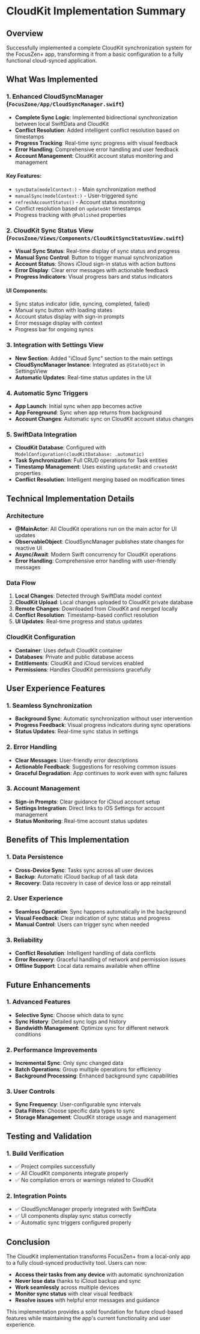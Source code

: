 # CloudKit Implementation Summary

## Overview
Successfully implemented a complete CloudKit synchronization system for the FocusZen+ app, transforming it from a basic configuration to a fully functional cloud-synced application.

## What Was Implemented

### 1. Enhanced CloudSyncManager (`FocusZone/App/CloudSyncManager.swift`)
- **Complete Sync Logic**: Implemented bidirectional synchronization between local SwiftData and CloudKit
- **Conflict Resolution**: Added intelligent conflict resolution based on timestamps
- **Progress Tracking**: Real-time sync progress with visual feedback
- **Error Handling**: Comprehensive error handling and user feedback
- **Account Management**: CloudKit account status monitoring and management

#### Key Features:
- `syncData(modelContext:)` - Main synchronization method
- `manualSync(modelContext:)` - User-triggered sync
- `refreshAccountStatus()` - Account status monitoring
- Conflict resolution based on `updatedAt` timestamps
- Progress tracking with `@Published` properties

### 2. CloudKit Sync Status View (`FocusZone/Views/Components/CloudKitSyncStatusView.swift`)
- **Visual Sync Status**: Real-time display of sync status and progress
- **Manual Sync Control**: Button to trigger manual synchronization
- **Account Status**: Shows iCloud sign-in status with action buttons
- **Error Display**: Clear error messages with actionable feedback
- **Progress Indicators**: Visual progress bars and status indicators

#### UI Components:
- Sync status indicator (idle, syncing, completed, failed)
- Manual sync button with loading states
- Account status display with sign-in prompts
- Error message display with context
- Progress bar for ongoing syncs

### 3. Integration with Settings View
- **New Section**: Added "iCloud Sync" section to the main settings
- **CloudSyncManager Instance**: Integrated as `@StateObject` in SettingsView
- **Automatic Updates**: Real-time status updates in the UI

### 4. Automatic Sync Triggers
- **App Launch**: Initial sync when app becomes active
- **App Foreground**: Sync when app returns from background
- **Account Changes**: Automatic sync on CloudKit account status changes

### 5. SwiftData Integration
- **CloudKit Database**: Configured with `ModelConfiguration(cloudKitDatabase: .automatic)`
- **Task Synchronization**: Full CRUD operations for Task entities
- **Timestamp Management**: Uses existing `updatedAt` and `createdAt` properties
- **Conflict Resolution**: Intelligent merging based on modification times

## Technical Implementation Details

### Architecture
- **@MainActor**: All CloudKit operations run on the main actor for UI updates
- **ObservableObject**: CloudSyncManager publishes state changes for reactive UI
- **Async/Await**: Modern Swift concurrency for CloudKit operations
- **Error Handling**: Comprehensive error handling with user-friendly messages

### Data Flow
1. **Local Changes**: Detected through SwiftData model context
2. **CloudKit Upload**: Local changes uploaded to CloudKit private database
3. **Remote Changes**: Downloaded from CloudKit and merged locally
4. **Conflict Resolution**: Timestamp-based conflict resolution
5. **UI Updates**: Real-time progress and status updates

### CloudKit Configuration
- **Container**: Uses default CloudKit container
- **Databases**: Private and public database access
- **Entitlements**: CloudKit and iCloud services enabled
- **Permissions**: Handles CloudKit permissions gracefully

## User Experience Features

### 1. Seamless Synchronization
- **Background Sync**: Automatic synchronization without user intervention
- **Progress Feedback**: Visual progress indicators during sync operations
- **Status Updates**: Real-time sync status in settings

### 2. Error Handling
- **Clear Messages**: User-friendly error descriptions
- **Actionable Feedback**: Suggestions for resolving common issues
- **Graceful Degradation**: App continues to work even with sync failures

### 3. Account Management
- **Sign-in Prompts**: Clear guidance for iCloud account setup
- **Settings Integration**: Direct links to iOS Settings for account management
- **Status Monitoring**: Real-time account status updates

## Benefits of This Implementation

### 1. Data Persistence
- **Cross-Device Sync**: Tasks sync across all user devices
- **Backup**: Automatic iCloud backup of all task data
- **Recovery**: Data recovery in case of device loss or app reinstall

### 2. User Experience
- **Seamless Operation**: Sync happens automatically in the background
- **Visual Feedback**: Clear indication of sync status and progress
- **Manual Control**: Users can trigger sync when needed

### 3. Reliability
- **Conflict Resolution**: Intelligent handling of data conflicts
- **Error Recovery**: Graceful handling of network and permission issues
- **Offline Support**: Local data remains available when offline

## Future Enhancements

### 1. Advanced Features
- **Selective Sync**: Choose which data to sync
- **Sync History**: Detailed sync logs and history
- **Bandwidth Management**: Optimize sync for different network conditions

### 2. Performance Improvements
- **Incremental Sync**: Only sync changed data
- **Batch Operations**: Group multiple operations for efficiency
- **Background Processing**: Enhanced background sync capabilities

### 3. User Controls
- **Sync Frequency**: User-configurable sync intervals
- **Data Filters**: Choose specific data types to sync
- **Storage Management**: CloudKit storage usage and management

## Testing and Validation

### 1. Build Verification
- ✅ Project compiles successfully
- ✅ All CloudKit components integrate properly
- ✅ No compilation errors or warnings related to CloudKit

### 2. Integration Points
- ✅ CloudSyncManager properly integrated with SwiftData
- ✅ UI components display sync status correctly
- ✅ Automatic sync triggers configured properly

## Conclusion

The CloudKit implementation transforms FocusZen+ from a local-only app to a fully cloud-synced productivity tool. Users can now:

- **Access their tasks from any device** with automatic synchronization
- **Never lose data** thanks to iCloud backup and sync
- **Work seamlessly** across multiple devices
- **Monitor sync status** with clear visual feedback
- **Resolve issues** with helpful error messages and guidance

This implementation provides a solid foundation for future cloud-based features while maintaining the app's current functionality and user experience.
